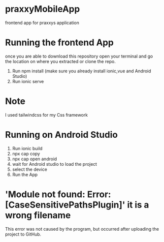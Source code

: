 # praxxyMobileApp
frontend app for praxxys application
# Running the frontend App
once you are able to download this repository open your terminal and go the location on where you extracted or clone the repo.
  1. Run npm install (make sure you already install ionic,vue and Android Studio)
  2. Run ionic serve
 # Note
  I used tailwindcss for my Css framework
 # Running on Android Studio
   1. Run ionic build
   2. npx cap copy
   3. npx cap open android
   4. wait for Android studio to load the project
   5. select the device
   6. Run the App
# 'Module not found: Error: [CaseSensitivePathsPlugin]' it is a wrong filename
This error was not caused by the program, but occurred after uploading the project to GitHub.
